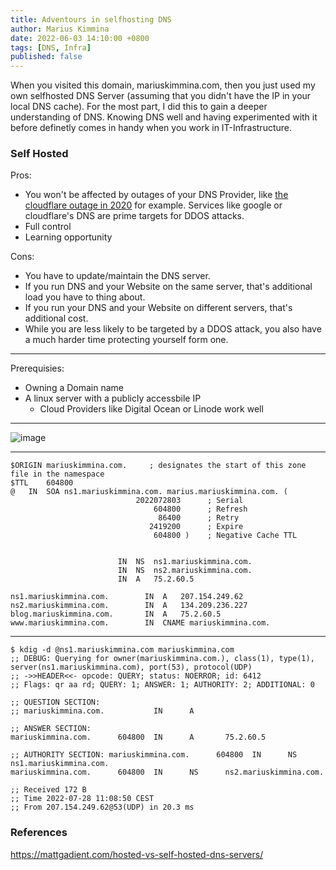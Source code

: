 ```yaml
---
title: Adventours in selfhosting DNS
author: Marius Kimmina
date: 2022-06-03 14:10:00 +0800
tags: [DNS, Infra]
published: false
---
```



When you visited this domain, mariuskimmina.com, then you just used my own selfhosted DNS Server (assuming that you didn't have the IP in your local DNS cache).
For the most part, I did this to gain a deeper understanding of DNS. Knowing DNS well and having experimented with it before definetly comes in handy when you 
work in IT-Infrastructure.

### Self Hosted

Pros:

* You won't be affected by outages of your DNS Provider, like [the cloudflare outage in 2020][cloudflare] for example. Services like google or cloudflare's DNS are prime targets for DDOS attacks.
* Full control 
* Learning opportunity

Cons:
* You have to update/maintain the DNS server.
* If you run DNS and your Website on the same server, that's additional load you have to thing about.
* If you run your DNS and your Website on different servers, that's additional cost.
* While you are less likely to be targeted by a DDOS attack, you also have a much harder time protecting yourself form one.

---

Prerequisies:
* Owning a Domain name
* A linux server with a publicly accessbile IP
    * Cloud Providers like Digital Ocean or Linode work well

---

![image](/blog/Selfhosting-DNS/StackOverflow-GlueRecords.png "StackOverflow to the rescue")

---

```
$ORIGIN mariuskimmina.com.     ; designates the start of this zone file in the namespace
$TTL    604800
@   IN  SOA ns1.mariuskimmina.com. marius.mariuskimmina.com. (
                            2022072803      ; Serial
                                604800      ; Refresh
                                 86400      ; Retry
                               2419200      ; Expire
                                604800 )    ; Negative Cache TTL


                        IN  NS  ns1.mariuskimmina.com.
                        IN  NS  ns2.mariuskimmina.com.
                        IN  A   75.2.60.5

ns1.mariuskimmina.com.        IN  A   207.154.249.62
ns2.mariuskimmina.com.        IN  A   134.209.236.227
blog.mariuskimmina.com.       IN  A   75.2.60.5
www.mariuskimmina.com.        IN  CNAME mariuskimmina.com.
```

---

```
$ kdig -d @ns1.mariuskimmina.com mariuskimmina.com
;; DEBUG: Querying for owner(mariuskimmina.com.), class(1), type(1), server(ns1.mariuskimmina.com), port(53), protocol(UDP)
;; ->>HEADER<<- opcode: QUERY; status: NOERROR; id: 6412
;; Flags: qr aa rd; QUERY: 1; ANSWER: 1; AUTHORITY: 2; ADDITIONAL: 0

;; QUESTION SECTION:
;; mariuskimmina.com.           IN      A

;; ANSWER SECTION:
mariuskimmina.com.      604800  IN      A       75.2.60.5

;; AUTHORITY SECTION: mariuskimmina.com.      604800  IN      NS      ns1.mariuskimmina.com.
mariuskimmina.com.      604800  IN      NS      ns2.mariuskimmina.com.

;; Received 172 B
;; Time 2022-07-28 11:08:50 CEST
;; From 207.154.249.62@53(UDP) in 20.3 ms
```


### References
https://mattgadient.com/hosted-vs-self-hosted-dns-servers/


[script]: https://github.com/mariuskimmina/.dotfiles/blob/main/bin/.local/bin/pmux
[cloudflare]: https://blog.cloudflare.com/cloudflare-outage-on-july-17-2020/
